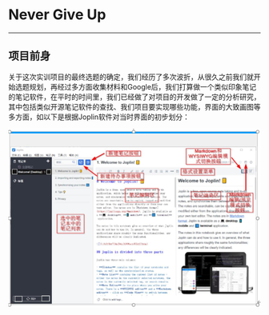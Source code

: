 # Never Give Up

---

## 项目前身

​		关于这次实训项目的最终选题的确定，我们经历了多次波折，从很久之前我们就开始选题规划，再经过多方面收集材料和Google后，我们打算做一个类似印象笔记的笔记软件，在平时的时间里，我们已经做了对项目的开发做了一定的分析研究，其中包括类似开源笔记软件的查找、我们项目要实现哪些功能，界面的大致画图等多方面，如以下是根据Joplin软件对当时界面的初步划分：

<img src="./images/begin.png" alt="初选项目" style="zoom: 67%;" />

